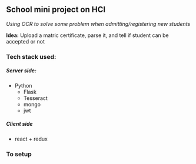 ## School mini project on HCI
*Using OCR to solve some problem when admitting/registering new students*

**Idea:** Upload a matric certificate, parse it, and tell if student can be accepted or not 

### Tech stack used:
##### Server side:
- Python
  - Flask
  - Tesseract
  - mongo
  - jwt
##### Client side
 - react + redux
 
 ### To setup
 
